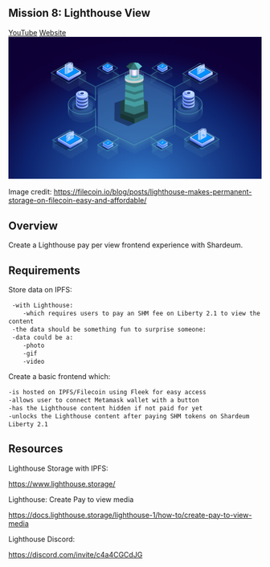 ## Mission 8: Lighthouse View
[YouTube](https://youtu.be/FzeQHy1wXtc)
[Website](https://silent-waterfall-9928.on.fleek.co)
<img src="images/lighthouse.png" alt="lighthouse"/>

Image credit: https://filecoin.io/blog/posts/lighthouse-makes-permanent-storage-on-filecoin-easy-and-affordable/

## Overview

Create a Lighthouse pay per view frontend experience with Shardeum.

## Requirements

Store data on IPFS:

     -with Lighthouse:
        -which requires users to pay an SHM fee on Liberty 2.1 to view the content
     -the data should be something fun to surprise someone:
     -data could be a:
        -photo
        -gif
        -video

Create a basic frontend which:

    -is hosted on IPFS/Filecoin using Fleek for easy access
    -allows user to connect Metamask wallet with a button
    -has the Lighthouse content hidden if not paid for yet
    -unlocks the Lighthouse content after paying SHM tokens on Shardeum Liberty 2.1

## Resources

Lighthouse Storage with IPFS:

https://www.lighthouse.storage/

Lighthouse: Create Pay to view media

https://docs.lighthouse.storage/lighthouse-1/how-to/create-pay-to-view-media

Lighthouse Discord: 

https://discord.com/invite/c4a4CGCdJG